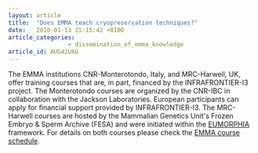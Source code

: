 ```yaml
---
layout: article
title:  "Does EMMA teach cryopreservation techniques?"
date:   2010-01-13 15:15:42 +0100
article_categories:
                 - dissemination_of_emma_knowledge
article_id: AUG42UAG
---
```


The EMMA institutions CNR-Monterotondo, Italy, and MRC-Harwell, UK, offer training courses that are, in part, financed by the INFRAFRONTIER-I3 project. The Monterotondo courses are organized by the CNR-IBC in collaboration with the Jackson Laboratories. European participants can apply for financial support provided by INFRAFRONTIER-I3. The MRC-Harwell courses are hosted by the Mammalian Genetics Unit's Frozen Embryo & Sperm Archive (FESA) and were initiated within the [EUMORPHIA][link-eumorphia] framework. For details on both courses please check the [EMMA course schedule][link-emma-courses].

[link-eumorphia]: https://www.eumorphia.org/
[link-emma-courses]: https://www.infrafrontier.eu/resources-and-services/training-and-consulting-services/cryopreservation-training-courses